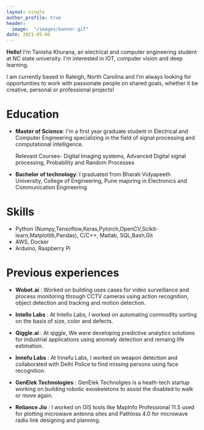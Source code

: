 ```yaml
---
layout: single
author_profile: true
header:
  image:  "/images/banner.gif"
date: 2021-05-06
---
```


**Hello!** 
        I'm Tanisha Khurana, an electrical and computer engineering student at NC state university. I'm interested in IOT, computer vision and deep learning.   

I am currently based in Raleigh, North Carolina and I'm always looking for opportunities to work with passionate people on shared goals, whether it be creative, personal or professional projects!


# Education
- **Master of Science**:
    I'm a first year graduate student in Electrical and Computer Engineering specializing in the field of signal processing and computational intelligence.       

	Relevant Courses- Digital Imaging systems, Advanced Digital signal processing, Probability and Random Processes

- **Bachelor of technology**:
	I graduated from Bharati Vidyapeeth University, College of Engineering, Pune majoring in Electronics and Communication Engineering.


# Skills
 
- Python (Numpy,Tensoflow,Keras,Pytorch,OpenCV,Scikit-learn,Matplotlib,Pandas), C/C++, Matlab, SQL,Bash,Git
- AWS, Docker
- Arduino, Raspberry Pi
	

# Previous experiences
- **Wobot.ai** :
	Worked on building uses cases for video surveillance and process monitoring through CCTV cameras using action recognition, object detection and tracking and motion detection.   

- **Intello Labs** :
	At Intello Labs, I worked on automating commodity sorting on the basis of size, color and defects.  
	
- **Qiggle.ai** : 
    At qiggle, We were developing predictive analytics solutions for industrial applications using anomaly detection and remaing life estimation.
	
- **Innefu Labs** : 
  At Innefu Labs, I worked on weapon detection and collaborated with Delhi Police to find missing persons using face recognition. 

- **GenElek Technologies** : GenElek Technolgies is a heath-tech startup working on building robotic     exoskeletons to assist the disabled to walk or move again.    

- **Reliance Jio** :  I worked on GIS tools like MapInfo Professional 11.5 used for plotting microwave antenna sites and Pathloss 4.0 for microwave radio link designing and planning.



	 
	 
	
	 




